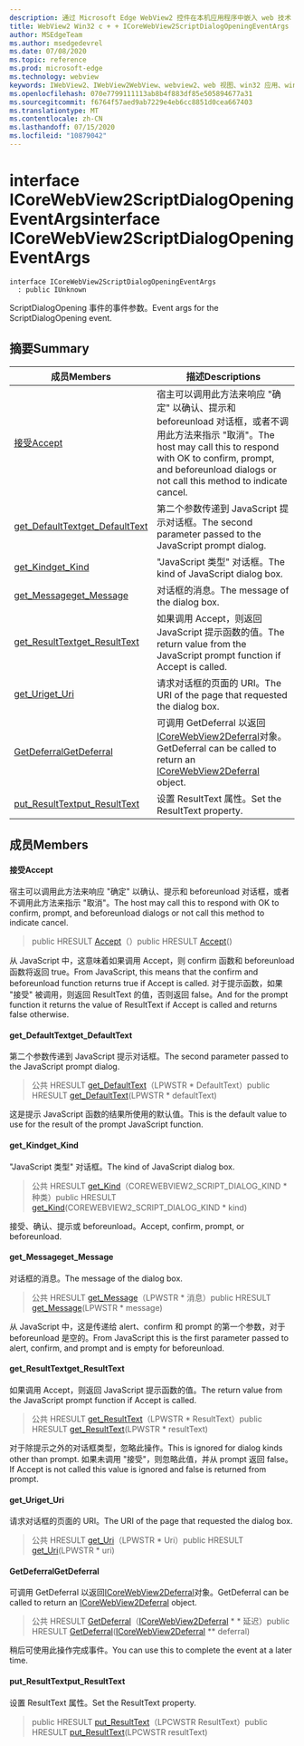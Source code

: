 ```yaml
---
description: 通过 Microsoft Edge WebView2 控件在本机应用程序中嵌入 web 技术（HTML、CSS 和 JavaScript）
title: WebView2 Win32 c + + ICoreWebView2ScriptDialogOpeningEventArgs
author: MSEdgeTeam
ms.author: msedgedevrel
ms.date: 07/08/2020
ms.topic: reference
ms.prod: microsoft-edge
ms.technology: webview
keywords: IWebView2、IWebView2WebView、webview2、web 视图、win32 应用、win32、edge、ICoreWebView2、ICoreWebView2Controller、浏览器控件、边缘 html、ICoreWebView2ScriptDialogOpeningEventArgs
ms.openlocfilehash: 070e7799111113ab8b4f883df85e505894677a31
ms.sourcegitcommit: f6764f57aed9ab7229e4eb6cc8851d0cea667403
ms.translationtype: MT
ms.contentlocale: zh-CN
ms.lasthandoff: 07/15/2020
ms.locfileid: "10879042"
---
```

# <span data-ttu-id="a6fb2-104">interface ICoreWebView2ScriptDialogOpeningEventArgs</span><span class="sxs-lookup"><span data-stu-id="a6fb2-104">interface ICoreWebView2ScriptDialogOpeningEventArgs</span></span> 

```
interface ICoreWebView2ScriptDialogOpeningEventArgs
  : public IUnknown
```

<span data-ttu-id="a6fb2-105">ScriptDialogOpening 事件的事件参数。</span><span class="sxs-lookup"><span data-stu-id="a6fb2-105">Event args for the ScriptDialogOpening event.</span></span>

## <span data-ttu-id="a6fb2-106">摘要</span><span class="sxs-lookup"><span data-stu-id="a6fb2-106">Summary</span></span>

 <span data-ttu-id="a6fb2-107">成员</span><span class="sxs-lookup"><span data-stu-id="a6fb2-107">Members</span></span>                        | <span data-ttu-id="a6fb2-108">描述</span><span class="sxs-lookup"><span data-stu-id="a6fb2-108">Descriptions</span></span>
--------------------------------|---------------------------------------------
[<span data-ttu-id="a6fb2-109">接受</span><span class="sxs-lookup"><span data-stu-id="a6fb2-109">Accept</span></span>](#accept) | <span data-ttu-id="a6fb2-110">宿主可以调用此方法来响应 "确定" 以确认、提示和 beforeunload 对话框，或者不调用此方法来指示 "取消"。</span><span class="sxs-lookup"><span data-stu-id="a6fb2-110">The host may call this to respond with OK to confirm, prompt, and beforeunload dialogs or not call this method to indicate cancel.</span></span>
[<span data-ttu-id="a6fb2-111">get_DefaultText</span><span class="sxs-lookup"><span data-stu-id="a6fb2-111">get_DefaultText</span></span>](#get_defaulttext) | <span data-ttu-id="a6fb2-112">第二个参数传递到 JavaScript 提示对话框。</span><span class="sxs-lookup"><span data-stu-id="a6fb2-112">The second parameter passed to the JavaScript prompt dialog.</span></span>
[<span data-ttu-id="a6fb2-113">get_Kind</span><span class="sxs-lookup"><span data-stu-id="a6fb2-113">get_Kind</span></span>](#get_kind) | <span data-ttu-id="a6fb2-114">"JavaScript 类型" 对话框。</span><span class="sxs-lookup"><span data-stu-id="a6fb2-114">The kind of JavaScript dialog box.</span></span>
[<span data-ttu-id="a6fb2-115">get_Message</span><span class="sxs-lookup"><span data-stu-id="a6fb2-115">get_Message</span></span>](#get_message) | <span data-ttu-id="a6fb2-116">对话框的消息。</span><span class="sxs-lookup"><span data-stu-id="a6fb2-116">The message of the dialog box.</span></span>
[<span data-ttu-id="a6fb2-117">get_ResultText</span><span class="sxs-lookup"><span data-stu-id="a6fb2-117">get_ResultText</span></span>](#get_resulttext) | <span data-ttu-id="a6fb2-118">如果调用 Accept，则返回 JavaScript 提示函数的值。</span><span class="sxs-lookup"><span data-stu-id="a6fb2-118">The return value from the JavaScript prompt function if Accept is called.</span></span>
[<span data-ttu-id="a6fb2-119">get_Uri</span><span class="sxs-lookup"><span data-stu-id="a6fb2-119">get_Uri</span></span>](#get_uri) | <span data-ttu-id="a6fb2-120">请求对话框的页面的 URI。</span><span class="sxs-lookup"><span data-stu-id="a6fb2-120">The URI of the page that requested the dialog box.</span></span>
[<span data-ttu-id="a6fb2-121">GetDeferral</span><span class="sxs-lookup"><span data-stu-id="a6fb2-121">GetDeferral</span></span>](#getdeferral) | <span data-ttu-id="a6fb2-122">可调用 GetDeferral 以返回[ICoreWebView2Deferral](icorewebview2deferral.md)对象。</span><span class="sxs-lookup"><span data-stu-id="a6fb2-122">GetDeferral can be called to return an [ICoreWebView2Deferral](icorewebview2deferral.md) object.</span></span>
[<span data-ttu-id="a6fb2-123">put_ResultText</span><span class="sxs-lookup"><span data-stu-id="a6fb2-123">put_ResultText</span></span>](#put_resulttext) | <span data-ttu-id="a6fb2-124">设置 ResultText 属性。</span><span class="sxs-lookup"><span data-stu-id="a6fb2-124">Set the ResultText property.</span></span>

## <span data-ttu-id="a6fb2-125">成员</span><span class="sxs-lookup"><span data-stu-id="a6fb2-125">Members</span></span>

#### <span data-ttu-id="a6fb2-126">接受</span><span class="sxs-lookup"><span data-stu-id="a6fb2-126">Accept</span></span> 

<span data-ttu-id="a6fb2-127">宿主可以调用此方法来响应 "确定" 以确认、提示和 beforeunload 对话框，或者不调用此方法来指示 "取消"。</span><span class="sxs-lookup"><span data-stu-id="a6fb2-127">The host may call this to respond with OK to confirm, prompt, and beforeunload dialogs or not call this method to indicate cancel.</span></span>

> <span data-ttu-id="a6fb2-128">public HRESULT [Accept](#accept)（）</span><span class="sxs-lookup"><span data-stu-id="a6fb2-128">public HRESULT [Accept](#accept)()</span></span>

<span data-ttu-id="a6fb2-129">从 JavaScript 中，这意味着如果调用 Accept，则 confirm 函数和 beforeunload 函数将返回 true。</span><span class="sxs-lookup"><span data-stu-id="a6fb2-129">From JavaScript, this means that the confirm and beforeunload function returns true if Accept is called.</span></span> <span data-ttu-id="a6fb2-130">对于提示函数，如果 "接受" 被调用，则返回 ResultText 的值，否则返回 false。</span><span class="sxs-lookup"><span data-stu-id="a6fb2-130">And for the prompt function it returns the value of ResultText if Accept is called and returns false otherwise.</span></span>

#### <span data-ttu-id="a6fb2-131">get_DefaultText</span><span class="sxs-lookup"><span data-stu-id="a6fb2-131">get_DefaultText</span></span> 

<span data-ttu-id="a6fb2-132">第二个参数传递到 JavaScript 提示对话框。</span><span class="sxs-lookup"><span data-stu-id="a6fb2-132">The second parameter passed to the JavaScript prompt dialog.</span></span>

> <span data-ttu-id="a6fb2-133">公共 HRESULT [get_DefaultText](#get_defaulttext)（LPWSTR \* DefaultText）</span><span class="sxs-lookup"><span data-stu-id="a6fb2-133">public HRESULT [get_DefaultText](#get_defaulttext)(LPWSTR \* defaultText)</span></span>

<span data-ttu-id="a6fb2-134">这是提示 JavaScript 函数的结果所使用的默认值。</span><span class="sxs-lookup"><span data-stu-id="a6fb2-134">This is the default value to use for the result of the prompt JavaScript function.</span></span>

#### <span data-ttu-id="a6fb2-135">get_Kind</span><span class="sxs-lookup"><span data-stu-id="a6fb2-135">get_Kind</span></span> 

<span data-ttu-id="a6fb2-136">"JavaScript 类型" 对话框。</span><span class="sxs-lookup"><span data-stu-id="a6fb2-136">The kind of JavaScript dialog box.</span></span>

> <span data-ttu-id="a6fb2-137">公共 HRESULT [get_Kind](#get_kind)（COREWEBVIEW2_SCRIPT_DIALOG_KIND \* 种类）</span><span class="sxs-lookup"><span data-stu-id="a6fb2-137">public HRESULT [get_Kind](#get_kind)(COREWEBVIEW2_SCRIPT_DIALOG_KIND \* kind)</span></span>

<span data-ttu-id="a6fb2-138">接受、确认、提示或 beforeunload。</span><span class="sxs-lookup"><span data-stu-id="a6fb2-138">Accept, confirm, prompt, or beforeunload.</span></span>

#### <span data-ttu-id="a6fb2-139">get_Message</span><span class="sxs-lookup"><span data-stu-id="a6fb2-139">get_Message</span></span> 

<span data-ttu-id="a6fb2-140">对话框的消息。</span><span class="sxs-lookup"><span data-stu-id="a6fb2-140">The message of the dialog box.</span></span>

> <span data-ttu-id="a6fb2-141">公共 HRESULT [get_Message](#get_message)（LPWSTR \* 消息）</span><span class="sxs-lookup"><span data-stu-id="a6fb2-141">public HRESULT [get_Message](#get_message)(LPWSTR \* message)</span></span>

<span data-ttu-id="a6fb2-142">从 JavaScript 中，这是传递给 alert、confirm 和 prompt 的第一个参数，对于 beforeunload 是空的。</span><span class="sxs-lookup"><span data-stu-id="a6fb2-142">From JavaScript this is the first parameter passed to alert, confirm, and prompt and is empty for beforeunload.</span></span>

#### <span data-ttu-id="a6fb2-143">get_ResultText</span><span class="sxs-lookup"><span data-stu-id="a6fb2-143">get_ResultText</span></span> 

<span data-ttu-id="a6fb2-144">如果调用 Accept，则返回 JavaScript 提示函数的值。</span><span class="sxs-lookup"><span data-stu-id="a6fb2-144">The return value from the JavaScript prompt function if Accept is called.</span></span>

> <span data-ttu-id="a6fb2-145">公共 HRESULT [get_ResultText](#get_resulttext)（LPWSTR \* ResultText）</span><span class="sxs-lookup"><span data-stu-id="a6fb2-145">public HRESULT [get_ResultText](#get_resulttext)(LPWSTR \* resultText)</span></span>

<span data-ttu-id="a6fb2-146">对于除提示之外的对话框类型，忽略此操作。</span><span class="sxs-lookup"><span data-stu-id="a6fb2-146">This is ignored for dialog kinds other than prompt.</span></span> <span data-ttu-id="a6fb2-147">如果未调用 "接受"，则忽略此值，并从 prompt 返回 false。</span><span class="sxs-lookup"><span data-stu-id="a6fb2-147">If Accept is not called this value is ignored and false is returned from prompt.</span></span>

#### <span data-ttu-id="a6fb2-148">get_Uri</span><span class="sxs-lookup"><span data-stu-id="a6fb2-148">get_Uri</span></span> 

<span data-ttu-id="a6fb2-149">请求对话框的页面的 URI。</span><span class="sxs-lookup"><span data-stu-id="a6fb2-149">The URI of the page that requested the dialog box.</span></span>

> <span data-ttu-id="a6fb2-150">公共 HRESULT [get_Uri](#get_uri)（LPWSTR \* Uri）</span><span class="sxs-lookup"><span data-stu-id="a6fb2-150">public HRESULT [get_Uri](#get_uri)(LPWSTR \* uri)</span></span>

#### <span data-ttu-id="a6fb2-151">GetDeferral</span><span class="sxs-lookup"><span data-stu-id="a6fb2-151">GetDeferral</span></span> 

<span data-ttu-id="a6fb2-152">可调用 GetDeferral 以返回[ICoreWebView2Deferral](icorewebview2deferral.md)对象。</span><span class="sxs-lookup"><span data-stu-id="a6fb2-152">GetDeferral can be called to return an [ICoreWebView2Deferral](icorewebview2deferral.md) object.</span></span>

> <span data-ttu-id="a6fb2-153">公共 HRESULT [GetDeferral](#getdeferral)（[ICoreWebView2Deferral](icorewebview2deferral.md) \* \* 延迟）</span><span class="sxs-lookup"><span data-stu-id="a6fb2-153">public HRESULT [GetDeferral](#getdeferral)([ICoreWebView2Deferral](icorewebview2deferral.md) \*\* deferral)</span></span>

<span data-ttu-id="a6fb2-154">稍后可使用此操作完成事件。</span><span class="sxs-lookup"><span data-stu-id="a6fb2-154">You can use this to complete the event at a later time.</span></span>

#### <span data-ttu-id="a6fb2-155">put_ResultText</span><span class="sxs-lookup"><span data-stu-id="a6fb2-155">put_ResultText</span></span> 

<span data-ttu-id="a6fb2-156">设置 ResultText 属性。</span><span class="sxs-lookup"><span data-stu-id="a6fb2-156">Set the ResultText property.</span></span>

> <span data-ttu-id="a6fb2-157">public HRESULT [put_ResultText](#put_resulttext)（LPCWSTR ResultText）</span><span class="sxs-lookup"><span data-stu-id="a6fb2-157">public HRESULT [put_ResultText](#put_resulttext)(LPCWSTR resultText)</span></span>

